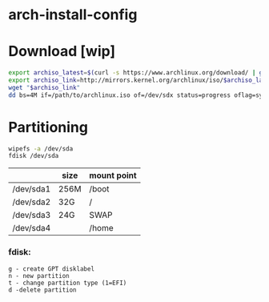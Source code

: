 # arch-install-config

# Download [wip]
```bash
export archiso_latest=$(curl -s https://www.archlinux.org/download/ | grep "Current Release" | awk '{print $3}' | sed -e 's/<.*//')
export archiso_link=http://mirrors.kernel.org/archlinux/iso/$archiso_latest/archlinux-$archiso_latest-x86_64.iso
wget "$archiso_link"
dd bs=4M if=/path/to/archlinux.iso of=/dev/sdx status=progress oflag=sync
```

# Partitioning

```bash
wipefs -a /dev/sda
fdisk /dev/sda
```
|           | size | mount point |
|-----------|------|-------------|
| /dev/sda1 | 256M | /boot       |
| /dev/sda2 | 32G  | /           |
| /dev/sda3 | 24G  | SWAP        |
| /dev/sda4 |      | /home       |

### fdisk:
```
g - create GPT disklabel
n - new partition
t - change partition type (1=EFI)
d -delete partition
```

